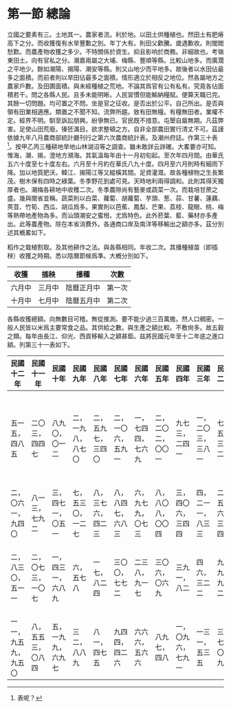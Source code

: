# 第一節    總論

立國之要素有三。土地其一。農家者流。利於地。以田土供種植也。然田土有肥瘠高下之分。而收獲復有水旱豐歉之別。年丁大有。則田父歡騰。歲遇歉收。則閭閻愁歎。而農產物收獲之多少。不特關係於資生。抑且影响於商務。非細故也。考嶺東田土。向有官私之分。潮嘉兩屬之大埔、梅縣、豐順等縣。比較山地多。而廣濶之平地少。餘如潮陽、揭陽、潮安等縣。則又山地少而平地多。故後者以水田佔最多之面積。而前者則以旱田佔最多之面積。情形適立於相反之地位。然各屬地方之農家戶數。及田圃面積。與未經種植之荒地。不論其爲官有公有私有。究竟各佔面積若干。問之各縣人民。且多未能明晰。人民習慣但能輸納糧賦。便算天職已完。其餘一切問題。均可置之不問。坐是官之征收。是否出於公平。自己所出。是否與領有田業相適應。類置之不聞不知。流弊所趨。致有田無糧。有糧無田者。業權不定。經界不明。馴至訴訟朋興。紛爭無已。官民既不措意。屯墾自屬無期。凡茲弊害。足使山田荒廢。獉狉滿目。欲求整頓之方。自非全部農田實行清丈不可。茲謹依據九年八月農商部統計廳刊行之第六次農商統計表。及潮州府誌。作第三十表[^1]。按甲乙丙三種耕地旱地山林湖沼等之調查。雖未敢詳云詳確。大畧要亦可知。惟海，潮、揭，澄地方瀕海。其氣溫每年由十一月初旬起。至次年四月間。由華氏五六十度至七十度左右。六月至十月約在華氏八九十度。四月至六月則時有細雨下降。加以地質肥沃。韓江、揭陽江等又縱橫其間。足資灌溉。故各種植物之生長繁茂。樹木保有四時之綠葉。冬季野花到處可見。天時地利兩得調和。此則其得天獨厚者也。潮梅各耕地中收穫二次。冬季農隙尚有藝麥或蔬菜一次。而栽培甘蔗之盛。幾與閩省並稱。蔬菜則以白菜、蘿蔔、胡蘿蔔、芋頭、葱、蒜、甘薯、蓮藕、莢荳、竹筍、西瓜、胡瓜爲多。果實則以芭蕉、鳳梨、芒果、荔枝、龍眼、桃、梅等熱帶地產物為多。而汕頭潮安之蜜柑。尤爲特色。此外菸葉、藍、藥材亦多產出。此等農產物。除在本省消費外。各通商口岸及南洋等移輸出之額亦多。茲分別述其槪畧如下。

稻作之栽植割取。及其他耕作之法。與各縣相同。年收二次。其播種植苗（即插秧）收獲之時期。悉以陰曆節候爲準。大槪分別如下。

| 收獲   | 插秧   | 播種       |    次數    |
|--------|--------|------------|--------|
| 六月中 | 三月中 | 陰曆正月中 | 第一次 |
| 十月中 | 七月中 | 陰曆五月中 | 第二次 |


各縣收獲總額。向無數目可稽。無從推測。要不能少過三百萬擔。然人口稠密。一般人民皆以米爲主要常食之品。其供給之數。與生產之額比較。不敷尙多。故五穀之類。每年由長江、仰光、西貢移輸入之額甚鉅。兹將民國元年至十二年底之進口額。列第三十一表如下。

| 民國十二年           | 民國十一年         | 民國十年           | 民國九年           | 民國八年           | 民國七年           | 民國六年           | 民國五年           | 民國四年           | 民國三年           | 民國二年           | 民國元年           |   年次 |      類別              |
|----------------------|--------------------|--------------------|--------------------|--------------------|--------------------|--------------------|--------------------|--------------------|--------------------|--------------------|--------------------|------------|--------------------|
| 五一五，四八五       | 二〇三，四四七     | 八九〇，〇一二     | 二，一九八，八七〇 | 二，五九七，三四〇 | 二，一〇六，五九一 | 一，七四四，七六九 | 二，二〇二，〇〇一 | 九七三，二四一     | 一，二〇三，三八一 | 七四五，三〇二     | 二，四四三，九五二 | 數量       | 由蕪湖漢口移入之數 |
| 二，〇六一，九四〇   | 八一三，七九二     | 三，四七一，〇五一 | 七，五三〇，一二七 | 八，三七六，四二三 | 八，八四七，六八三 | 六，九七九，〇七三 | 八，八〇八，〇〇四 | 三，四〇六，三四四 | 四，二一一，八三三 | 二，五五六，三八四 | 九，四五〇，七六二 | 價值       |       ^             |
| 二，八三〇，五一一   | 二，〇七三，一〇七 | 一，四三一，六八九 | 六，五七八         | 一七，八二四       | 三〇〇，七七二     | 二三八，九一七     | 三〇六，〇六九     | 三九一，八二       | 四六，三二二       | 九九，九四二       | 一六五，五四三     | 數量       | 由外國輸入之數     |
| 一一，九五九，九五〇 | 八，五五三，〇八四 | 五，一九九，六九七 | 三二，八八九       | 八一，四七五       | 九四四，四二六     | 六六六，五六六     | 八九七，四八       | 一，〇九六，七九一 | 一三一，五三五     | 三一七，〇一九     | 一，〇七〇，三八九 | 價值       |         ^           |

[^1]: 表呢？
